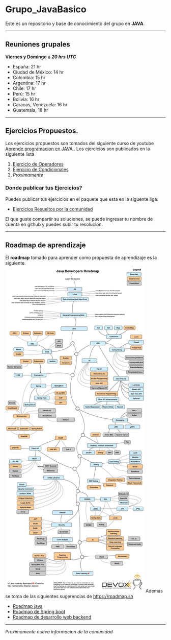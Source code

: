 # Grupo_JavaBasico
Este es un repositorio y base de conocimiento del grupo en **JAVA**.

---

## Reuniones grupales

**Viernes y Domingo** a _**20 hrs UTC**_
* España: 21 hr
* Ciudad de México: 14 hr
* Colombia: 15 hr
* Argentina: 17 hr
* Chile: 17 hr
* Perú: 15 hr
* Bolivia: 16 hr
* Caracas, Venezuela: 16 hr
* Guatemala, 18 hr 

---

## Ejercicios Propuestos.
Los ejercicios propuestos son tomados del siguiente curso de youtube
[Aprende programacion en JAVA ](https://youtu.be/2ZXiuh0rg3M?si=WHeZEF8ryv7F8l6O).
Los ejercicios son publicados en la siguiente lista
1. [Ejercicio de Operadores](/src/main/java/org/moure/grupoJava/Ejercicios/Operadores)
2. [Ejercicio de Condicionales](/src/main/java/org/moure/grupoJava/Ejercicios/Condicionales)
3. _Proximamente_

### Donde publicar tus Ejercicios?
Puedes publicar tus ejercicios en el paquete que esta en la siguente liga.
* [Ejercicios Resueltos por la comunidad](/src/main/java/org/moure/grupoJava/EjeResueltosComunidad)

El que guste compartir su soluciones, se puede ingresar tu nombre de cuenta en github y puedes subir tu resolucion.

---

## Roadmap de aprendizaje

El **roadmap** tomado para aprender como propuesta de aprendizaje es la siguiente.
![Roadmap de java](/media/Ruta_AprendizajeJava.webp)
Ademas se toma de las siguientes sugerencias de https://roadmap.sh
* [Roadmap java](https://roadmap.sh/java)
* [Roadmap de Spring boot](https://roadmap.sh/spring-boot)
* [Roadmap de desarrollo web backend](https://roadmap.sh/backend)

---



_Proximamente nueva informacion de la comunidad_